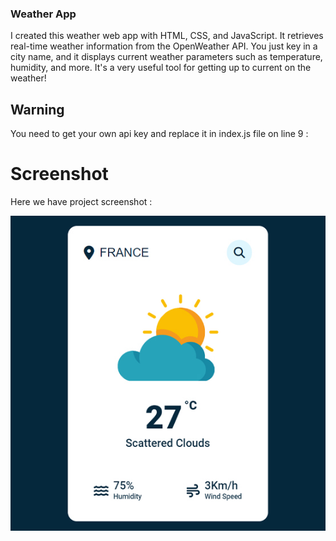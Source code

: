 ### Weather App
I created this weather web app with HTML, CSS, and JavaScript. It retrieves real-time weather information from the OpenWeather API. You just key in a city name, and it displays current weather parameters such as temperature, humidity, and more. It's a very useful tool for getting up to current on the weather!


## Warning
You need to get your own api key  and replace it in index.js file on line 9 :


# Screenshot
Here we have project screenshot :

![screenshot](screenshot.jpg)
